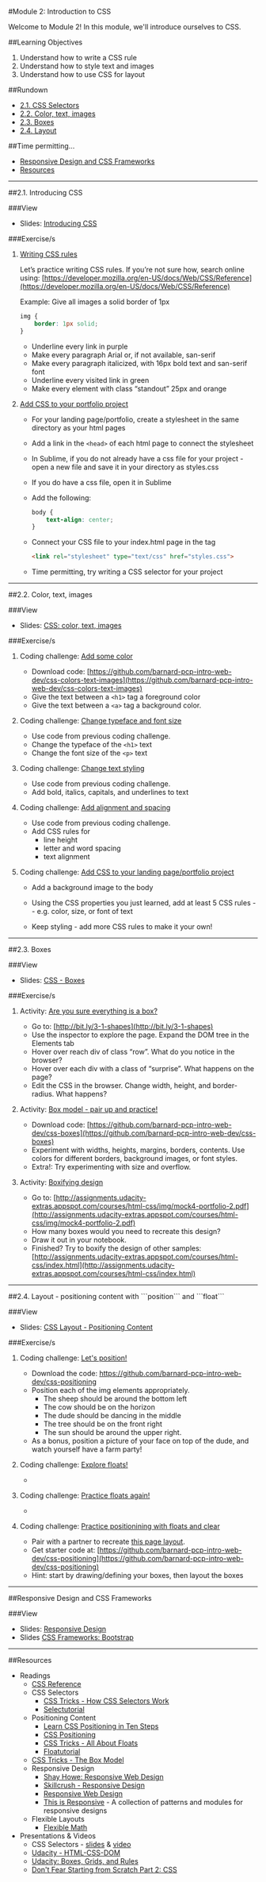 #Module 2: Introduction to CSS

Welcome to Module 2!  In this module, we'll introduce ourselves to CSS.

##Learning Objectives

1. Understand how to write a CSS rule
2. Understand how to style text and images
3. Understand how to use CSS for layout


##Rundown

- [2.1. CSS Selectors](#21-css-selectors)
- [2.2. Color, text, images](#22-color-text-images)
- [2.3. Boxes](#23-boxes)
- [2.4. Layout](#24-layout)

##Time permitting...

- [Responsive Design and CSS Frameworks](#responsive)
- [Resources](#resources)

<hr height="10px">
##<a id="21-css-selectors">2.1. Introducing CSS </a>

###View

- Slides: [Introducing CSS](https://docs.google.com/presentation/d/1rI8-I3JHOsacf1ZNr_JXSFFniqZHERvy7I3sC-BAG1E/edit?usp=sharing)

###Exercise/s

1. [Writing CSS rules](https://docs.google.com/presentation/d/1rI8-I3JHOsacf1ZNr_JXSFFniqZHERvy7I3sC-BAG1E/edit#slide=id.g1155caacb6_0_697)

	Let’s practice writing CSS rules. If you’re not sure how, search online using: [https://developer.mozilla.org/en-US/docs/Web/CSS/Reference](https://developer.mozilla.org/en-US/docs/Web/CSS/Reference)

	Example: Give all images a solid border of 1px

	```css
	img {
		border: 1px solid;  
	}
	```

	- Underline every link in purple
	- Make every paragraph Arial or, if not available, san-serif
	- Make every paragraph italicized, with 16px bold text and san-serif font
	- Underline every visited link in green
	- Make every element with class “standout” 25px and orange

2. [Add CSS to your portfolio project
](https://docs.google.com/presentation/d/1rI8-I3JHOsacf1ZNr_JXSFFniqZHERvy7I3sC-BAG1E/edit#slide=id.g1155caacb6_0_825)

	- For your landing page/portfolio, create a stylesheet in the same directory as your html pages 
	- Add a link in the ```<head>``` of each html page to connect the stylesheet
	- In Sublime, if you do not already have a css file for your project - open a new file and save it in your directory as styles.css
	- If you do have a css file, open it in Sublime
	- Add the following:

		```css
		body {
			text-align: center; 
		}

		```

	- Connect your CSS file to your index.html page in the <head> tag

		```html
		<link rel="stylesheet" type="text/css" href="styles.css">
		```

	- Time permitting, try writing a CSS selector for your project


<hr height="10px">
##<a id="22-color-text-images">2.2. Color, text, images</a>

###View

- Slides: [CSS: color, text, images](https://docs.google.com/presentation/d/1N53LrCD6j2dn_lOqVoqCPebX5Zm-ugo73NrzNMo6btI/edit?usp=sharing)

###Exercise/s

1. Coding challenge: [Add some color](https://docs.google.com/presentation/d/1N53LrCD6j2dn_lOqVoqCPebX5Zm-ugo73NrzNMo6btI/edit#slide=id.g154639d184_0_17)

	- Download code: [https://github.com/barnard-pcp-intro-web-dev/css-colors-text-images](https://github.com/barnard-pcp-intro-web-dev/css-colors-text-images)
	- Give the text between a ```<h1>``` tag a foreground color
	- Give the text between a ```<a>``` tag a background color. 

2. Coding challenge: [Change typeface and font size](https://docs.google.com/presentation/d/1N53LrCD6j2dn_lOqVoqCPebX5Zm-ugo73NrzNMo6btI/edit#slide=id.g154639d184_0_82)

	- Use code from previous coding challenge.
	- Change the typeface of the ```<h1>``` text
	- Change the font size of the ```<p>``` text


3. Coding challenge: [Change text styling](https://docs.google.com/presentation/d/1N53LrCD6j2dn_lOqVoqCPebX5Zm-ugo73NrzNMo6btI/edit#slide=id.g154639d184_0_104)

	- Use code from previous coding challenge.
	- Add bold, italics, capitals, and underlines to text

4. Coding challenge: [Add alignment and spacing](https://docs.google.com/presentation/d/1N53LrCD6j2dn_lOqVoqCPebX5Zm-ugo73NrzNMo6btI/edit#slide=id.g154639d184_0_125)

	- Use code from previous coding challenge.
	- Add CSS rules for
		- line height
		- letter and word spacing
		- text alignment

5. Coding challenge: [Add CSS to your landing page/portfolio project](https://docs.google.com/presentation/d/1N53LrCD6j2dn_lOqVoqCPebX5Zm-ugo73NrzNMo6btI/edit#slide=id.g1155b8410e_0_466)

	- Add a background image to the body
	- Using the CSS properties you just learned, add at least 5 CSS rules -- e.g. color, size, or font of text

	- Keep styling - add more CSS rules to make it your own!

<hr height="10px">
##<a id="23-boxes">2.3. Boxes</a>

###View
- Slides: [CSS - Boxes](https://docs.google.com/presentation/d/1lCQFdT9hYy8ZJKyWF3jN7_IF0-SO2zXdfHwWwzzYYWk/edit?usp=sharing)

###Exercise/s

1. Activity: [Are you sure everything is a box?](https://docs.google.com/presentation/d/1lCQFdT9hYy8ZJKyWF3jN7_IF0-SO2zXdfHwWwzzYYWk/edit#slide=id.g1155dbd7bd_0_33)

	- Go to: [http://bit.ly/3-1-shapes](http://bit.ly/3-1-shapes) 
	- Use the inspector to explore the page. Expand the DOM tree in the Elements tab
	- Hover over reach div of class “row”. What do you notice in the browser?
	- Hover over each div with a class of “surprise”. What happens on the page?
	- Edit the CSS in the browser. Change width, height, and border-radius. What happens?

2. Activity: [Box model - pair up and practice!](https://docs.google.com/presentation/d/1lCQFdT9hYy8ZJKyWF3jN7_IF0-SO2zXdfHwWwzzYYWk/edit#slide=id.g1155dbd7bd_0_99)

	- Download code: [https://github.com/barnard-pcp-intro-web-dev/css-boxes](https://github.com/barnard-pcp-intro-web-dev/css-boxes) 
	- Experiment with widths, heights, margins, borders, contents. Use colors for different borders, background images, or font styles. 
	- Extra!: Try experimenting with size and overflow. 

3. Activity: [Boxifying design](https://docs.google.com/presentation/d/1lCQFdT9hYy8ZJKyWF3jN7_IF0-SO2zXdfHwWwzzYYWk/edit#slide=id.g1155dbd7bd_0_147)

	- Go to: [http://assignments.udacity-extras.appspot.com/courses/html-css/img/mock4-portfolio-2.pdf](http://assignments.udacity-extras.appspot.com/courses/html-css/img/mock4-portfolio-2.pdf) 
	- How many boxes would you need to recreate this design?
	- Draw it out in your notebook.
	- Finished?  Try to boxify the design of other samples: [http://assignments.udacity-extras.appspot.com/courses/html-css/index.html](http://assignments.udacity-extras.appspot.com/courses/html-css/index.html) 


<hr height="10px">
##<a id="24-layout">2.4. Layout - positioning content with ```position``` and ```float```</a>

###View

- Slides: [CSS Layout - Positioning Content](https://docs.google.com/presentation/d/1ItHXO7LH2q5l_jZWxQY7v4kgrE57QYKVQxkLuj6qxoA/edit?usp=sharing)

###Exercise/s

1. Coding challenge: [Let's position!](https://docs.google.com/presentation/d/1ItHXO7LH2q5l_jZWxQY7v4kgrE57QYKVQxkLuj6qxoA/edit#slide=id.g1155d75cc6_0_117)

	- Download the code: https://github.com/barnard-pcp-intro-web-dev/css-positioning 
	- Position each of the img elements appropriately. 
		- The sheep should be around the bottom left
		- The cow should be on the horizon
		- The dude should be dancing in the middle
		- The tree should be on the front right
		- The sun should be around the upper right.
	- As a bonus, position a picture of your face on top of the dude, and watch yourself have a farm party!

2. Coding challenge: [Explore floats!](https://docs.google.com/presentation/d/1ItHXO7LH2q5l_jZWxQY7v4kgrE57QYKVQxkLuj6qxoA/edit#slide=id.g1155d75cc6_1_14)

	- 

3. Coding challenge: [Practice floats again!](https://docs.google.com/presentation/d/1ItHXO7LH2q5l_jZWxQY7v4kgrE57QYKVQxkLuj6qxoA/edit#slide=id.g1155d75cc6_1_37)

	- 

4. Coding challenge: [Practice positionining with floats and clear](https://docs.google.com/presentation/d/1ItHXO7LH2q5l_jZWxQY7v4kgrE57QYKVQxkLuj6qxoA/edit#slide=id.g1155d75cc6_1_49)

	- Pair with a partner to recreate [this page layout](https://docs.google.com/presentation/d/1ItHXO7LH2q5l_jZWxQY7v4kgrE57QYKVQxkLuj6qxoA/edit#slide=id.g1155d75cc6_1_49). 
	- Get starter code at: [https://github.com/barnard-pcp-intro-web-dev/css-positioning](https://github.com/barnard-pcp-intro-web-dev/css-positioning) 
	- Hint: start by drawing/defining your boxes, then layout the boxes


<hr height="10px">


##<a id="responsive">Responsive Design and CSS Frameworks</a>

###View 

- Slides: [Responsive Design](https://docs.google.com/presentation/d/1gQiJHxh-Mrsba3nelcNRhyXXI8U0nExQ_ny94qTJJWw/edit?usp=sharing)
- Slides [CSS Frameworks: Bootstrap](https://docs.google.com/presentation/d/1WQ6tC5wQccCHZ7M4JIp-8_GnFhslN6ormCh1yFcNh_M/edit?usp=sharing)

<hr height="10px">

##<a id="resources">Resources</a>

- Readings
	- [CSS Reference](https://developer.mozilla.org/en-US/docs/Web/CSS/Reference)
	- CSS Selectors
		- [CSS Tricks - How CSS Selectors Work](https://css-tricks.com/how-css-selectors-work/)
		- [Selectutorial](http://css.maxdesign.com.au/selectutorial/rule.htm)
	- Positioning Content
		- [Learn CSS Positioning in Ten Steps](http://www.barelyfitz.com/screencast/html-training/css/positioning/)
		- [CSS Positioning](http://www.brainjar.com/css/positioning/default.asp)
		- [CSS Tricks - All About Floats](https://css-tricks.com/all-about-floats/)
		- [Floatutorial](http://css.maxdesign.com.au/floatutorial/)
	- [CSS Tricks - The Box Model](https://css-tricks.com/the-css-box-model/)
	- Responsive Design
		- [Shay Howe: Responsive Web Design](http://learn.shayhowe.com/advanced-html-css/responsive-web-design/)
		- [Skillcrush - Responsive Design](http://skillcrush.com/2012/05/08/responsive-design/)
		- [Responsive Web Design](http://alistapart.com/article/responsive-web-design)
		- [This is Responsive](http://bradfrost.github.io/this-is-responsive/index.html) - A collection of patterns and modules for responsive designs
	- Flexible Layouts
		- [Flexible Math](http://responsv.com/flexible-math/)
- Presentations & Videos
	- CSS Selectors - [slides](http://www.teaching-materials.org/htmlcss-1day/css-selectors/slides.html#slide1) & [video](https://www.youtube.com/watch?v=wQXvat7IHmk)
	- [Udacity - HTML-CSS-DOM](https://www.youtube.com/watch?t=152&v=tSv2KIF7uE4)
	- [Udacity: Boxes, Grids, and Rules](https://www.youtube.com/watch?v=fvtm9lK-JM0)
	- [Don't Fear Starting from Scratch Part 2: CSS](http://www.dontfeartheinternet.com/css/don%E2%80%99t-fear-starting-from-scratch-2)

